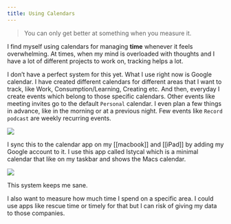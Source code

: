 ```yaml
---
title: Using Calendars
---
```


> You can only get better at something when you measure it.

I find myself using calendars for managing **time** whenever it feels overwhelming. At times, when my mind is overloaded with thoughts and I have a lot of different projects to work on, tracking helps a lot.

I don’t have a perfect system for this yet. What I use right now is Google calendar. I have created different calendars for different areas that I want to track, like Work, Consumption/Learning, Creating etc. And then, everyday I create events which belong to those specific calendars. Other events like meeting invites go to the default `Personal` calendar. I even plan a few things in advance, like in the morning or at a previous night. Few events like `Record podcast` are weekly recurring events.

![](https://firebasestorage.googleapis.com/v0/b/firescript-577a2.appspot.com/o/imgs%2Fapp%2Faravindballa%2FsonCIp1V5f?alt=media&token=5ec2e0ae-d349-491c-8a13-c42f5344811e)

I sync this to the calendar app on my [[macbook]] and [[iPad]] by adding my Google account to it. I use this app called Istycal which is a minimal calendar that like on my taskbar and shows the Macs calendar.

![](https://firebasestorage.googleapis.com/v0/b/firescript-577a2.appspot.com/o/imgs%2Fapp%2Faravindballa%2FD_q9KKkogq?alt=media&token=3312263a-aab4-47eb-863b-232048037415)

This system keeps me sane.

I also want to measure how much time I spend on a specific area. I could use apps like rescue time or timely for that but I can risk of giving my data to those companies.

